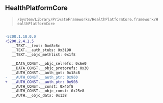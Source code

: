 ## HealthPlatformCore

> `/System/Library/PrivateFrameworks/HealthPlatformCore.framework/HealthPlatformCore`

```diff

-5200.1.18.0.0
+5200.2.4.1.5
   __TEXT.__text: 0xd8c6c
   __TEXT.__auth_stubs: 0x3190
   __TEXT.__objc_methlist: 0x1f8

   __DATA_CONST.__objc_selrefs: 0x6e0
   __DATA_CONST.__objc_protorefs: 0x30
   __AUTH_CONST.__auth_got: 0x18c8
-  __AUTH_CONST.__auth_ptr: 0x960
+  __AUTH_CONST.__auth_ptr: 0x908
   __AUTH_CONST.__const: 0x45f8
   __AUTH_CONST.__objc_const: 0x25e8
   __AUTH.__objc_data: 0x138

```
